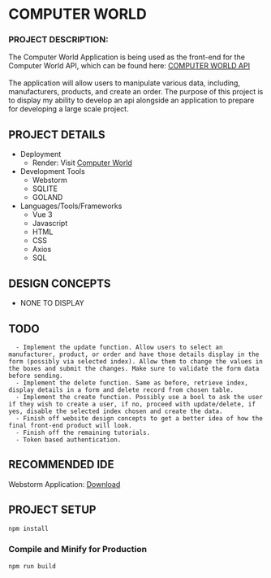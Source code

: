 # COMPUTER WORLD
### PROJECT DESCRIPTION:
The Computer World Application is being used as the front-end for the Computer World API, which can be found here: [COMPUTER WORLD API](https://github.com/caleb-long19/ComputerWorld_API) 
<br />
<br />
The application will allow users to manipulate various data, including, manufacturers, products, and create an order. The purpose of this project is to display my ability 
to develop an api alongside an application to prepare for developing a large scale project.

## PROJECT DETAILS
 - Deployment
   - Render: Visit [Computer World](https://computer-world-wvo6.onrender.com/) 
 - Development Tools
   - Webstorm
   - SQLITE
   - GOLAND
 - Languages/Tools/Frameworks
   -   Vue 3
   -   Javascript
   -   HTML
   -   CSS
   -   Axios
   -   SQL

## DESIGN CONCEPTS
  - NONE TO DISPLAY  

## TODO
```
  - Implement the update function. Allow users to select an manufacturer, product, or order and have those details display in the form (possibly via selected index). Allow them to change the values in the boxes and submit the changes. Make sure to validate the form data before sending.
  - Implement the delete function. Same as before, retrieve index, display details in a form and delete record from chosen table.
  - Implement the create function. Possibly use a bool to ask the user if they wish to create a user, if no, proceed with update/delete, if yes, disable the selected index chosen and create the data.
  - Finish off website design concepts to get a better idea of how the final front-end product will look.
  - Finish off the remaining tutorials.
  - Token based authentication.
```

## RECOMMENDED IDE
Webstorm Application: [Download](https://code.visualstudio.com/)

## PROJECT SETUP

```sh
npm install
```

### Compile and Minify for Production

```sh
npm run build
```
